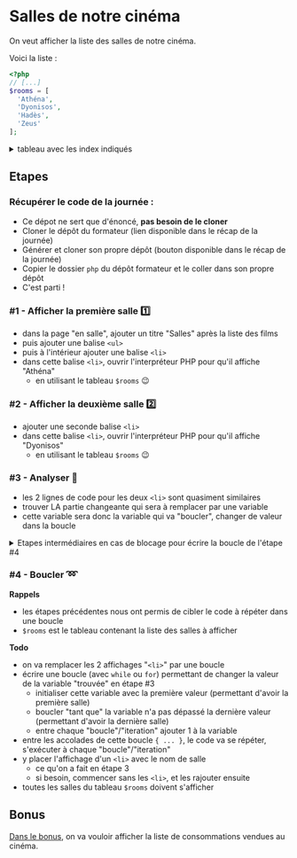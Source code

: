 # Salles de notre cinéma

On veut afficher la liste des salles de notre cinéma.

Voici la liste :

```php
<?php
// [...]
$rooms = [
  'Athéna',
  'Dyonisos',
  'Hadès',
  'Zeus'
];
```

<details><summary>tableau avec les index indiqués</summary>

```php
<?php
// [...]
$rooms = [
  'Athéna', // => index 0
  'Dyonisos', // => index 1
  'Hadès', // => index 2
  'Zeus' // => index 3
];
```

</details>

## Etapes

### Récupérer le code de la journée :
- Ce dépot ne sert que d'énoncé, **pas besoin de le cloner**
- Cloner le dépôt du formateur (lien disponible dans le récap de la journée)
- Générer et cloner son propre dépôt (bouton disponible dans le récap de la journée)
- Copier le dossier `php` du dépôt formateur et le coller dans son propre dépôt
- C'est parti !

### #1 - Afficher la première salle :one:

- dans la page "en salle", ajouter un titre "Salles" après la liste des films
- puis ajouter une balise `<ul>`
- puis à l'intérieur ajouter une balise `<li>`
- dans cette balise `<li>`, ouvrir l'interpréteur PHP pour qu'il affiche "Athéna"
  - en utilisant le tableau `$rooms` :wink:

### #2 - Afficher la deuxième salle :two:

- ajouter une seconde balise `<li>`
- dans cette balise `<li>`, ouvrir l'interpréteur PHP pour qu'il affiche "Dyonisos"
  - en utilisant le tableau `$rooms` :wink:

### #3 - Analyser :mag_right:

- les 2 lignes de code pour les deux `<li>` sont quasiment similaires
- trouver LA partie changeante qui sera à remplacer par une variable
- cette variable sera donc la variable qui va "boucler", changer de valeur dans la boucle

<details><summary>Etapes intermédiaires en cas de blocage pour écrire la boucle de l'étape #4</summary>

- remplacer la partie "variable" par une variable `$i`
- affecter une valeur à `$i` pour l'affichage du premier élément
- puis affecter une valeur à `$i` pour l'affichage du deuxième élément
- au final, le code ressemblerait à ceci :arrow_down:

```php
<?php

$totoArray = [
  'toto',
  'titi',
  'tata'
];

// Affichage du 1er élément
$i = 0;
echo $totoArray[$i];

// Affichage du 2e élément
$i = 1;
echo $totoArray[$i];

```

</details>

### #4 - Boucler :loop:

**Rappels**

- les étapes précédentes nous ont permis de cibler le code à répéter dans une boucle
- `$rooms` est le tableau contenant la liste des salles à afficher

**Todo**

- on va remplacer les 2 affichages "`<li>`" par une boucle
- écrire une boucle (avec `while` ou `for`) permettant de changer la valeur de la variable "trouvée" en étape #3
  - initialiser cette variable avec la première valeur (permettant d'avoir la première salle)
  - boucler "tant que" la variable n'a pas dépassé la dernière valeur (permettant d'avoir la dernière salle)
  - entre chaque "boucle"/"iteration" ajouter 1 à la variable
- entre les accolades de cette boucle `{ ... }`, le code va se répéter, s'exécuter à chaque "boucle"/"iteration"
- y placer l'affichage d'un `<li>` avec le nom de salle
  - ce qu'on a fait en étape 3
  - si besoin, commencer sans les `<li>`, et les rajouter ensuite
- toutes les salles du tableau `$rooms` doivent s'afficher

## Bonus

[Dans le bonus](bonus.md), on va vouloir afficher la liste de consommations vendues au cinéma.
